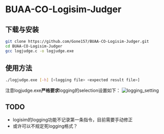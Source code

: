 # BUAA-CO-Logisim-Judger

## 下载与安装
```bash
git clone https://github.com/Gone157/BUAA-CO-Logisim-Judger.git
cd BUAA-CO-Logisim-Judger
gcc logjudge.c -o logjudge.exe
```

## 使用方法
```bash
./logjudge.exe [-h] [<logging file> <expected result file>]
```
注意logjudge.exe**严格要求**logging的selection设置如下：
![logging_setting](https://github.com/Gone157/BUAA-CO-Logisim-Judger/tree/master/pic/logging_setting.png)

## TODO
- logisim的logging功能不记录第一条指令，目前需要手动修正
- 或许可以不规定死logging格式？